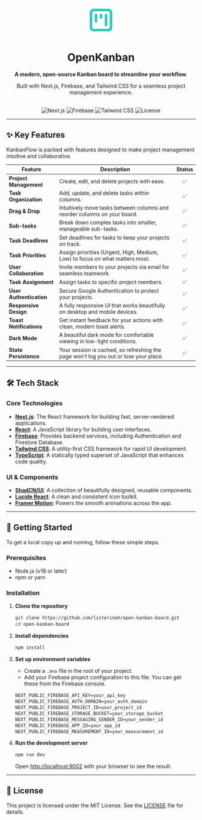 
<div align="center">
  <img src="public/icon.svg" alt="OpenKanban Logo" width="80"/>
  <h1>OpenKanban</h1>
  <p>
    <strong>A modern, open-source Kanban board to streamline your workflow.</strong>
  </p>
  <p>
    Built with Next.js, Firebase, and Tailwind CSS for a seamless project management experience.
  </p>
  <br />
    <img src="https://img.shields.io/badge/Next.js-15.x-black?logo=next.js" alt="Next.js">
    <img src="https://img.shields.io/badge/Firebase-v11-FFCA28?logo=firebase" alt="Firebase">
    <img src="https://img.shields.io/badge/Tailwind_CSS-v3-38B2AC?logo=tailwind-css" alt="Tailwind CSS">
    <img src="https://img.shields.io/github/license/listerineh/open-kanban-board?color=blue" alt="License">
</div>

---

## ✨ Key Features

KanbanFlow is packed with features designed to make project management intuitive and collaborative.

| Feature                 | Description                                                                                               | Status |
| ----------------------- | --------------------------------------------------------------------------------------------------------- | :----: |
| **Project Management**  | Create, edit, and delete projects with ease.                                                              |   ✅   |
| **Task Organization**   | Add, update, and delete tasks within columns.                                                             |   ✅   |
| **Drag & Drop**         | Intuitively move tasks between columns and reorder columns on your board.                                 |   ✅   |
| **Sub-tasks**           | Break down complex tasks into smaller, manageable sub-tasks.                                              |   ✅   |
| **Task Deadlines**      | Set deadlines for tasks to keep your projects on track.                                                   |   ✅   |
| **Task Priorities**     | Assign priorities (Urgent, High, Medium, Low) to focus on what matters most.                              |   ✅   |
| **User Collaboration**  | Invite members to your projects via email for seamless teamwork.                                          |   ✅   |
| **Task Assignment**     | Assign tasks to specific project members.                                                                 |   ✅   |
| **User Authentication** | Secure Google Authentication to protect your projects.                                                    |   ✅   |
| **Responsive Design**   | A fully responsive UI that works beautifully on desktop and mobile devices.                               |   ✅   |
| **Toast Notifications** | Get instant feedback for your actions with clean, modern toast alerts.                                    |   ✅   |
| **Dark Mode**           | A beautiful dark mode for comfortable viewing in low-light conditions.                                    |   ✅   |
| **State Persistence**   | Your session is cached, so refreshing the page won't log you out or lose your place.                      |   ✅   |

---

## 🛠 Tech Stack

### Core Technologies

-   **[Next.js](https://nextjs.org/)**: The React framework for building fast, server-rendered applications.
-   **[React](https://react.dev/)**: A JavaScript library for building user interfaces.
-   **[Firebase](https://firebase.google.com/)**: Provides backend services, including Authentication and Firestore Database.
-   **[Tailwind CSS](https://tailwindcss.com/)**: A utility-first CSS framework for rapid UI development.
-   **[TypeScript](https://www.typescriptlang.org/)**: A statically typed superset of JavaScript that enhances code quality.

### UI & Components

-   **[ShadCN/UI](https://ui.shadcn.com/)**: A collection of beautifully designed, reusable components.
-   **[Lucide React](https://lucide.dev/)**: A clean and consistent icon toolkit.
-   **[Framer Motion](https://www.framer.com/motion/)**: Powers the smooth animations across the app.

---

## 🏁 Getting Started

To get a local copy up and running, follow these simple steps.

### Prerequisites

-   Node.js (v18 or later)
-   npm or yarn

### Installation

1.  **Clone the repository**
    ```bash
    git clone https://github.com/listerineh/open-kanban-board.git
    cd open-kanban-board
    ```

2.  **Install dependencies**
    ```bash
    npm install
    ```

3.  **Set up environment variables**
    -   Create a `.env` file in the root of your project.
    -   Add your Firebase project configuration to this file. You can get these from the Firebase console.
    ```env
    NEXT_PUBLIC_FIREBASE_API_KEY=your_api_key
    NEXT_PUBLIC_FIREBASE_AUTH_DOMAIN=your_auth_domain
    NEXT_PUBLIC_FIREBASE_PROJECT_ID=your_project_id
    NEXT_PUBLIC_FIREBASE_STORAGE_BUCKET=your_storage_bucket
    NEXT_PUBLIC_FIREBASE_MESSAGING_SENDER_ID=your_sender_id
    NEXT_PUBLIC_FIREBASE_APP_ID=your_app_id
    NEXT_PUBLIC_FIREBASE_MEASUREMENT_ID=your_measurement_id
    ```

4.  **Run the development server**
    ```bash
    npm run dev
    ```
    Open [http://localhost:9002](http://localhost:9002) with your browser to see the result.

---

## 📝 License

This project is licensed under the MIT License. See the [LICENSE](LICENSE) file for details.

